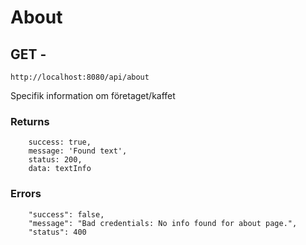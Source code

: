 # About 

## GET - 

`http://localhost:8080/api/about`


Specifik information om företaget/kaffet

### Returns
```
    success: true,
    message: 'Found text',
    status: 200,
    data: textInfo
```

### Errors
``` 
	"success": false,
	"message": "Bad credentials: No info found for about page.",
	"status": 400
	
```


